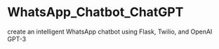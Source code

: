 # WhatsApp_Chatbot_ChatGPT
create an intelligent WhatsApp chatbot using Flask, Twilio, and OpenAI GPT-3
